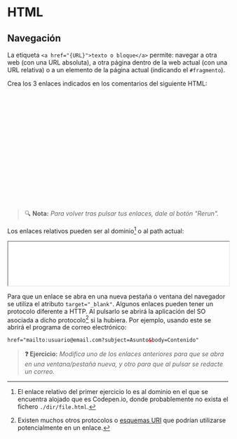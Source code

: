 # HTML
## Navegación

La etiqueta `<a href="{URL}">texto o bloque</a>` permite: navegar a otra web (con una URL absoluta), a otra página dentro de la web actual (con una URL relativa) o a un elemento de la página actual (indicando el `#fragmento`).

Crea los 3 enlaces indicados en los comentarios del siguiente HTML:

<div class="codepen" data-prefill data-height="350" data-theme-id="light" data-default-tab="html,result" data-editable="true" style="opacity:0">
<pre data-lang="css">
#contenido { margin:120px 0 120px 0; }
</pre>
<pre data-lang="html">
&lt;body>
&lt;h1>Navegación&lt;/h1>
&lt;!-- 1. Enlace al elemento cuyo id es "contenido" -->
&lt;a>Contenido&lt;/a>
&lt;!-- 2. Enlace absoluto a https://en.wikipedia.org/wiki/Hyperlink -->
&lt;a>Externo&lt;/a>
&lt;!-- 3. Enlace relativo a ./dir/file.html -->
&lt;a>Interno&lt;/a>

&lt;p id="contenido">Este elemento puede enlazarse utilizando su id en el fragmento de la URL: #contenido&lt;/p>
&lt;a href="#">Volver arriba&lt;/a>
&lt;/body>
</pre>
</div>

> 🔍 **Nota:** _Para volver tras pulsar tus enlaces, dale al botón "Rerun"._

Los enlaces relativos pueden ser al dominio[^1] o al path actual:

<iframe src="./files/relative-link-a.html" width="100%" height="100" style="background:white;"></iframe>

Para que un enlace se abra en una nueva pestaña o ventana del navegador se utiliza el atributo `target="_blank"`. Algunos enlaces pueden tener un protocolo diferente a HTTP. Al pulsarlo se abrirá la aplicación del SO asociada a dicho protocolo[^2] si la hubiera. Por ejemplo, usando este se abrirá el programa de correo electrónico:
```html
href="mailto:usuario@email.com?subject=Asunto&body=Contenido"
```

> **❓ Ejercicio:** _Modifica uno de los enlaces anteriores para que se abra en una ventana/pestaña nueva, y otro para que al pulsar se redacte un correo._

[^1]: El enlace relativo del primer ejercicio lo es al dominio en el que se encuentra alojado que es Codepen.io, donde probablemente no exista el fichero `./dir/file.html`.

[^2]: Existen muchos otros protocolos o [esquemas URI](https://en.wikipedia.org/wiki/List_of_URI_schemes) que podrían utilizarse potencialmente en un enlace.